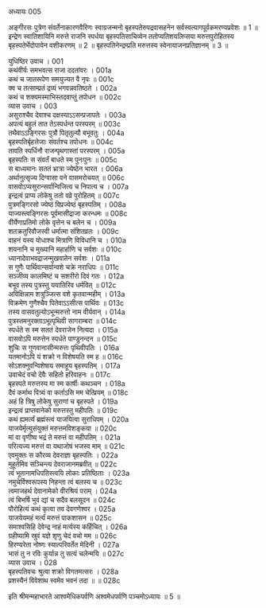 अध्यायः 005

अङ्गीरसः पुत्रेण संवर्तेनाकारणवैरिणः स्वाग्रजन्मनो बृहस्पतेरुपद्रवासहनेन सर्वस्वत्यागपूर्वकमरण्यप्रवेशः ॥ 1 ॥ इन्द्रेण स्वातिशायिनि मरुत्ते राजनि स्पर्धया बृहस्पतिसाचिव्येन ततोप्यतिशयलिप्सया मरुत्तपुरोहितस्य बृहस्पतेर्भेदोपायेन वशीकरणम् ॥ 2 ॥ बृहस्पतिनेन्द्रम्प्रति मरुत्तस्य स्वेनायाजनप्रतिज्ञानम् ॥ 3 ॥

युधिष्ठिर उवाच ।	001  
कथंवीर्यः समभवत्स राजा ददतांवरः ।	001a  
कथं च जातरूपेण समयुज्यत वै नृपः ॥	001c  
क्व च तत्साम्प्रतं द्रव्यं भगवन्नवतिष्ठते ।	002a  
कथं च शक्यमस्माभिस्तदवाप्तुं तपोधन ॥	002c  
व्यास उवाच ।	003  
असुराश्चैव देवाश्च दक्षस्याऽऽसन्प्रजापतेः ।	003a  
अपत्यं बहुलं तात तेऽस्पर्धन्त परस्परम् ॥	003c  
तथैवाऽऽङ्गिरसः पुत्रौ पितृतुल्यौ बभूवतुः ।	004a  
बृहस्पतिर्बृहत्तेजाः संवर्तश्च तपोधनः ॥	004c  
तावति स्पर्धिनौ राजन्पृथगास्तां परस्परम् ।	005a  
बृहस्पतिः स संवर्तं बाधते स्म पुनःपुनः ॥	005c  
स बाध्यमानः सततं भ्रात्रा ज्येष्ठेन भारत ।	006a  
अर्थानुत्सृज्य दिग्वासा वने वासमरोचयत् ॥	006c  
वासवोऽप्यसुरान्सर्वान्विजित्य च निपात्य च ।	007a  
इन्द्रत्वं प्राप्य लोकेषु ततो वव्रे पुरोहितम् ॥	007c  
पुत्रमङ्गिरसो ज्येष्ठं विप्रज्येष्ठं बृहस्पतिम् ।	008a  
याज्यस्त्वङ्गिरसः पूर्वमासीद्राजा करन्धमः ॥	008c  
वीर्येणाप्रतिमो लोके वृत्तेन च बलेन च ।	009a  
शतक्रतुरिवौजस्वी धर्मात्मा संशितव्रतः ।	009c  
वाहनं यस्य योधाश्च मित्राणि विविधानि च ।	010a  
शयनानि च मुख्यानि महार्हाणि च सर्वशः ॥	010c  
ध्यानादेवाभवद्राजन्मुखवातेन सर्वशः ।	011a  
स गुणैः पार्थिवान्सर्वान्वशे चक्रे नराधिपः ॥	011c  
सञ्जीव्य कालमिष्टं च सशरीरो दिवं गतः ।	012a  
बभूव तस्य पुत्रस्तु ययातिरिव धर्मवित् ॥	012c  
अविक्षिन्नाम शत्रुञ्जित्स वशे कृतवान्महीम् ।	013a  
विक्रमेण गुणैश्चैव पितेवाऽऽसीत्स पार्थिवः ॥	013c  
तस्य वासवतुल्योऽभून्मरुत्तो नाम वीर्यवान् ।	014a  
पुत्रस्तमनुरक्ताऽभूत्पृथिवी सागराम्बरा ॥	014c  
स्पर्धते स स्म सततं देवराजेन नित्यदा ।	015a  
वासवोऽपि मरुत्तेन स्पर्धते पाण्डुनन्दन ॥	015c  
शुचिः स गुणवानासीन्मरुत्तः पृथिवीपतिः ।	016a  
यतमानोऽपि यं शक्रो न विशेषयति स्म ह ॥	016c  
सोऽशक्नुवन्विशेषाय समाहूय बृहस्पतिम् ।	017a  
उवाचेदं वचो देवैः सहितो हरिवाहनः ॥	017c  
बृहस्पते मरुत्तस्य मा स्म कार्षीः कथञ्चन ।	018a  
दैवं कर्माथ पित्र्यं वा कर्ताऽसि मम चेत्प्रियम् ॥	018c  
अहं हि त्रिषु लोकेषु सुराणां च बृहस्पते ।	019a  
इन्द्रत्वं प्राप्तवानेको मरुत्तस्तु महीपतिः ॥	019c  
कथं ह्यमर्त्यं ब्रह्मंस्त्वं याजयित्वा सुराधिपम् ।	020a  
याजयेर्मृत्युसंयुक्तं मरुत्तमविशङ्कया ॥	020c  
मां वा वृणीष्व भद्रं ते मरुत्तं वा महीपतिम् ।	021a  
परित्यज्य मरुत्तं वा यथाजोषं भजस्व माम् ॥	021c  
एवमुक्तः स कौरव्य देवराज्ञा बृहस्पतिः ।	022a  
मुहूर्तमिव सञ्चिन्त्य देवराजानमब्रवीत् ॥	022c  
त्वं भूतानामधिपतिस्त्वयि लोकाः प्रतिष्ठिताः ।	023a  
नमुचेर्विश्वरूपस्य निहन्ता त्वं बलस्य च ॥	023c  
त्वमाजहर्थ देवानामेको वीरश्रियं पराम् ।	024a  
त्वं बिभर्षि भुवं द्यां च सदैव बलसूदन ॥	024c  
पौरोहित्यं कथं कृत्वा तव देवगणेश्वर ।	025a  
याजयेयमहं मर्त्यं मरुत्तं पाकशासन ॥	025c  
समाश्वसिहि देवेन्द्र नाहं मर्त्यस्य कर्हिचित् ।	026a  
ग्रहीष्यामि स्रुवं यज्ञे शृणु चेदं वचो मम ॥	026c  
हिरण्यरेता नोष्णः स्यात्परिवर्तेत मेदिनी ।	027a  
भासं तु न रविः कुर्यान्न तु सत्यं चलेन्मयि ॥	027c  
व्यास उवाच ।	028  
बृहस्पतिवचः श्रुत्वा शक्रो विगतमत्सरः ।	028a  
प्रशस्यैनं विवेशाथ स्वमेव भवनं तदा ॥ ॥	028c  

इति श्रीमन्महाभारते आश्वमेधिकपर्वणि अश्वमेधपर्वणि पञ्चमोऽध्यायः ॥ 5 ॥
